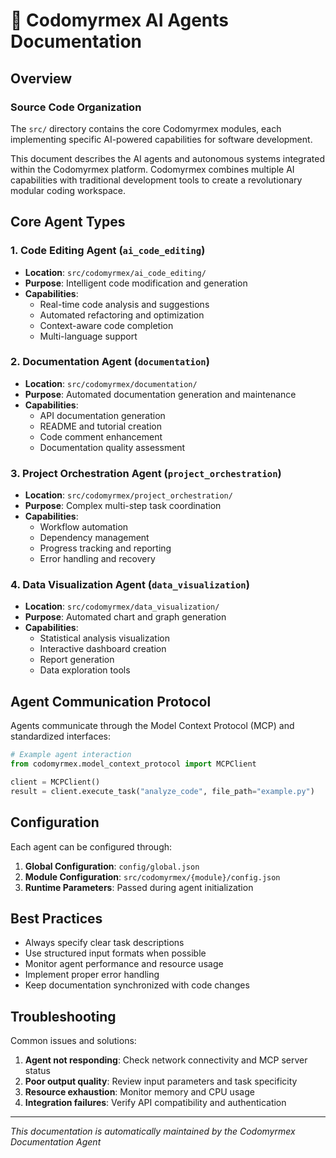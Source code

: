 # 🤖 Codomyrmex AI Agents Documentation

## Overview

### Source Code Organization

The `src/` directory contains the core Codomyrmex modules, each implementing specific AI-powered capabilities for software development.

This document describes the AI agents and autonomous systems integrated within the Codomyrmex platform. Codomyrmex combines multiple AI capabilities with traditional development tools to create a revolutionary modular coding workspace.

## Core Agent Types

### 1. Code Editing Agent (`ai_code_editing`)
- **Location**: `src/codomyrmex/ai_code_editing/`
- **Purpose**: Intelligent code modification and generation
- **Capabilities**:
  - Real-time code analysis and suggestions
  - Automated refactoring and optimization
  - Context-aware code completion
  - Multi-language support

### 2. Documentation Agent (`documentation`)
- **Location**: `src/codomyrmex/documentation/`
- **Purpose**: Automated documentation generation and maintenance
- **Capabilities**:
  - API documentation generation
  - README and tutorial creation
  - Code comment enhancement
  - Documentation quality assessment

### 3. Project Orchestration Agent (`project_orchestration`)
- **Location**: `src/codomyrmex/project_orchestration/`
- **Purpose**: Complex multi-step task coordination
- **Capabilities**:
  - Workflow automation
  - Dependency management
  - Progress tracking and reporting
  - Error handling and recovery

### 4. Data Visualization Agent (`data_visualization`)
- **Location**: `src/codomyrmex/data_visualization/`
- **Purpose**: Automated chart and graph generation
- **Capabilities**:
  - Statistical analysis visualization
  - Interactive dashboard creation
  - Report generation
  - Data exploration tools

## Agent Communication Protocol

Agents communicate through the Model Context Protocol (MCP) and standardized interfaces:

```python
# Example agent interaction
from codomyrmex.model_context_protocol import MCPClient

client = MCPClient()
result = client.execute_task("analyze_code", file_path="example.py")
```

## Configuration

Each agent can be configured through:

1. **Global Configuration**: `config/global.json`
2. **Module Configuration**: `src/codomyrmex/{module}/config.json`
3. **Runtime Parameters**: Passed during agent initialization

## Best Practices

- Always specify clear task descriptions
- Use structured input formats when possible
- Monitor agent performance and resource usage
- Implement proper error handling
- Keep documentation synchronized with code changes

## Troubleshooting

Common issues and solutions:

1. **Agent not responding**: Check network connectivity and MCP server status
2. **Poor output quality**: Review input parameters and task specificity
3. **Resource exhaustion**: Monitor memory and CPU usage
4. **Integration failures**: Verify API compatibility and authentication

---
*This documentation is automatically maintained by the Codomyrmex Documentation Agent*
